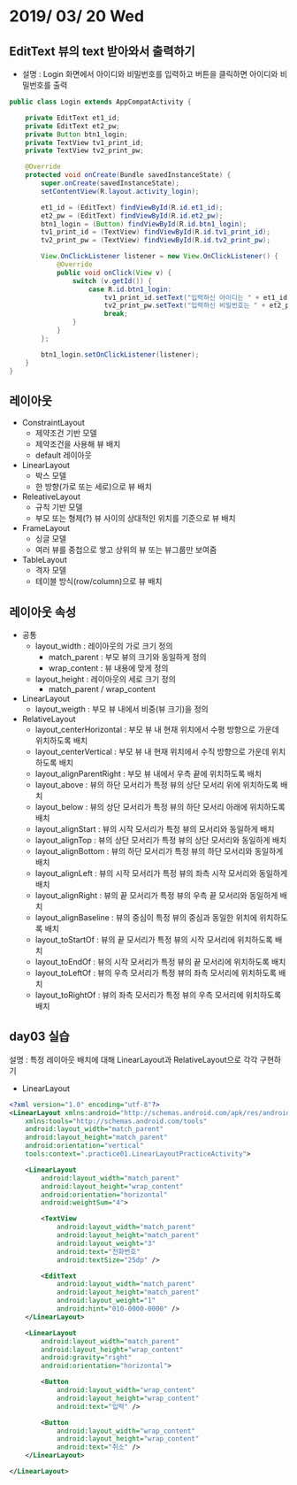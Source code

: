 # 2019/ 03/ 20 Wed

## EditText 뷰의 text 받아와서 출력하기
* 설명 : Login 화면에서 아이디와 비밀번호를 입력하고 버튼을 클릭하면 아이디와 비밀번호를 출력
```java
public class Login extends AppCompatActivity {

    private EditText et1_id;
    private EditText et2_pw;
    private Button btn1_login;
    private TextView tv1_print_id;
    private TextView tv2_print_pw;

    @Override
    protected void onCreate(Bundle savedInstanceState) {
        super.onCreate(savedInstanceState);
        setContentView(R.layout.activity_login);

        et1_id = (EditText) findViewById(R.id.et1_id);
        et2_pw = (EditText) findViewById(R.id.et2_pw);
        btn1_login = (Button) findViewById(R.id.btn1_login);
        tv1_print_id = (TextView) findViewById(R.id.tv1_print_id);
        tv2_print_pw = (TextView) findViewById(R.id.tv2_print_pw);

        View.OnClickListener listener = new View.OnClickListener() {
            @Override
            public void onClick(View v) {
                switch (v.getId()) {
                    case R.id.btn1_login:
                        tv1_print_id.setText("입력하신 아이디는 " + et1_id.getText().toString());
                        tv2_print_pw.setText("입력하신 비밀번호는 " + et2_pw.getText().toString());
                        break;
                }
            }
        };

        btn1_login.setOnClickListener(listener);
    }
}
```
## 레이아웃
* ConstraintLayout
  * 제약조건 기반 모델
  * 제약조건을 사용해 뷰 배치
  * default 레이아웃
* LinearLayout
  * 박스 모델
  * 한 방향(가로 또는 세로)으로 뷰 배치
* ReleativeLayout
  * 규칙 기반 모델
  * 부모 또는 형제(?) 뷰 사이의 상대적인 위치를 기준으로 뷰 배치
* FrameLayout
  * 싱글 모델
  * 여러 뷰를 중첩으로 쌓고 상위의 뷰 또는 뷰그룹만 보여줌
* TableLayout
  * 격자 모델
  * 테이블 방식(row/column)으로 뷰 배치
## 레이아웃 속성
* 공통
  * layout_width : 레이아웃의 가로 크기 정의
    * match_parent : 부모 뷰의 크기와 동일하게 정의
    * wrap_content : 뷰 내용에 맞게 정의
  * layout_height : 레이아웃의 세로 크기 정의
    * match_parent / wrap_content
* LinearLayout
  * layout_weigth : 부모 뷰 내에서 비중(뷰 크기)을 정의
* RelativeLayout
  * layout_centerHorizontal : 부모 뷰 내 현재 위치에서 수평 방향으로 가운데 위치하도록 배치
  * layout_centerVertical : 부모 뷰 내 현재 위치에서 수직 방향으로 가운데 위치하도록 배치
  * layout_alignParentRight : 부모 뷰 내에서 우측 끝에 위치하도록 배치
  * layout_above : 뷰의 하단 모서리가 특정 뷰의 상단 모서리 위에 위치하도록 배치
  * layout_below : 뷰의 상단 모서리가 특정 뷰의 하단 모서리 아래에 위치하도록 배치
  * layout_alignStart : 뷰의 시작 모서리가 특정 뷰의 모서리와 동일하게 배치
  * layout_alignTop : 뷰의 상단 모서리가 특정 뷰의 상단 모서리와 동일하게 배치
  * layout_alignBottom : 뷰의 하단 모서리가 특정 뷰의 하단 모서리와 동일하게 배치
  * layout_alignLeft : 뷰의 시작 모서리가 특정 뷰의 좌측 시작 모서리와 동일하게 배치
  * layout_alignRight : 뷰의 끝 모서리가 특정 뷰의 우측 끝 모서리와 동일하게 배치
  * layout_alignBaseline : 뷰의 중심이 특정 뷰의 중심과 동일한 위치에 위치하도록 배치
  * layout_toStartOf : 뷰의 끝 모서리가 특정 뷰의 시작 모서리에 위치하도록 배치
  * layout_toEndOf : 뷰의 시작 모서리가 특정 뷰의 끝 모서리에 위치하도록 배치
  * layout_toLeftOf : 뷰의 우측 모서리가 특정 뷰의 좌측 모서리에 위치하도록 배치
  * layout_toRightOf : 뷰의 좌측 모서리가 특정 뷰의 우측 모서리에 위치하도록 배치
## day03 실습
설명 : 특정 레이아웃 배치에 대해 LinearLayout과 RelativeLayout으로 각각 구현하기
* LinearLayout
```xml
<?xml version="1.0" encoding="utf-8"?>
<LinearLayout xmlns:android="http://schemas.android.com/apk/res/android"
    xmlns:tools="http://schemas.android.com/tools"
    android:layout_width="match_parent"
    android:layout_height="match_parent"
    android:orientation="vertical"
    tools:context=".practice01.LinearLayoutPracticeActivity">

    <LinearLayout
        android:layout_width="match_parent"
        android:layout_height="wrap_content"
        android:orientation="horizontal"
        android:weightSum="4">

        <TextView
            android:layout_width="match_parent"
            android:layout_height="match_parent"
            android:layout_weight="3"
            android:text="전화번호"
            android:textSize="25dp" />

        <EditText
            android:layout_width="match_parent"
            android:layout_height="match_parent"
            android:layout_weight="1"
            android:hint="010-0000-0000" />
    </LinearLayout>

    <LinearLayout
        android:layout_width="match_parent"
        android:layout_height="wrap_content"
        android:gravity="right"
        android:orientation="horizontal">

        <Button
            android:layout_width="wrap_content"
            android:layout_height="wrap_content"
            android:text="입력" />

        <Button
            android:layout_width="wrap_content"
            android:layout_height="wrap_content"
            android:text="취소" />
    </LinearLayout>

</LinearLayout>
```